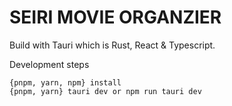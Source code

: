# SEIRI MOVIE ORGANZIER

Build with Tauri which is Rust, React & Typescript.


Development steps
```
{pnpm, yarn, npm} install
{pnpm, yarn} tauri dev or npm run tauri dev
```